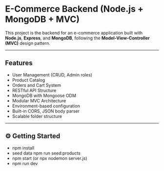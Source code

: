 # E-Commerce Backend (Node.js + MongoDB + MVC)

This project is the backend for an e-commerce application built with **Node.js**, **Express**, and **MongoDB**, following the **Model-View-Controller (MVC)** design pattern.

---

##  Features

- User Management (CRUD, Admin roles)
- Product Catalog
- Orders and Cart System
- RESTful API Structure
- MongoDB with Mongoose ODM
- Modular MVC Architecture
- Environment-based configuration
- Built-in CORS, JSON body parser
- Scalable folder structure

---

##

## ⚙️ Getting Started

- npm install
- seed data npm run seed:products
- npm start (or npx nodemon server.js)
- npm run dev
